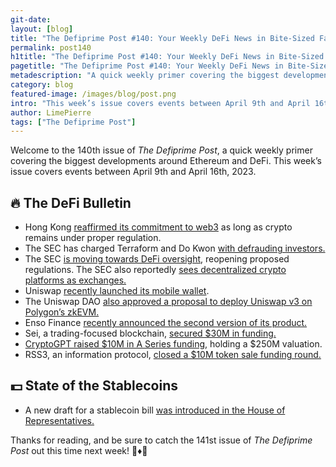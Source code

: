 ```yaml
---
git-date:
layout: [blog]
title: "The Defiprime Post #140: Your Weekly DeFi News in Bite-Sized Fashion"
permalink: post140
h1title: "The Defiprime Post #140: Your Weekly DeFi News in Bite-Sized Fashion"
pagetitle: "The Defiprime Post #140: Your Weekly DeFi News in Bite-Sized Fashion"
metadescription: "A quick weekly primer covering the biggest developments around Ethereum and DeFi. This week’s issue covers events between April 9th and April 16th, 2023"
category: blog
featured-image: /images/blog/post.png
intro: "This week’s issue covers events between April 9th and April 16th, 2023"
author: LimePierre
tags: ["The Defiprime Post"]
---
```


Welcome to the 140th issue of _The Defiprime Post_, a quick weekly primer covering the biggest developments around Ethereum and DeFi. This week’s issue covers events between April 9th and April 16th, 2023.


## 🔥 The DeFi Bulletin

* Hong Kong [reaffirmed its commitment to web3](https://www.scmp.com/tech/tech-trends/article/3216836/hong-kong-officials-reiterate-commitment-crypto-defi-regulation-web3-festival) as long as crypto remains under proper regulation.
* The SEC has charged Terraform and Do Kwon [with defrauding investors.](https://www.sec.gov/litigation/litreleases/2023/lr25692.htm)
* The SEC [is moving towards DeFi oversight](https://www.coindesk.com/policy/2023/04/14/us-sec-poised-to-move-toward-defi-oversight-as-it-reopens-proposed-regulations/), reopening proposed regulations. The SEC also reportedly [sees decentralized crypto platforms as exchanges.](https://www.reuters.com/markets/us/us-sec-weigh-taking-more-feedback-plan-expand-exchange-definition-2023-04-14/)
* Uniswap [recently launched its mobile wallet](https://www.coindesk.com/business/2023/04/13/defi-exchange-uniswap-launches-uniswap-mobile-wallet).
* The Uniswap DAO [also approved a proposal to deploy Uniswap v3 on Polygon’s zkEVM.](https://www.theblock.co/post/226433/uniswap-dao-v3-on-polygon-zkevm)
* Enso Finance [recently announced the second version of its product.](https://blog.enso.finance/post/introducing-enso-v2)
* Sei, a trading-focused blockchain, [secured $30M in funding.](https://techcrunch.com/2023/04/11/trading-focused-blockchain-sei-raises-30m-bringing-valuation-up-to-800m/)
* [CryptoGPT raised $10M in A Series funding](https://www.theblock.co/post/225531/cryptogpt-raises-dwf-labs?utm_source=telegram1&utm_medium=social&s=35), holding a $250M valuation.
* RSS3, an information protocol, [closed a $10M token sale funding round.](https://www.coindesk.com/business/2023/04/11/information-protocol-rss3-raises-10m-via-token-sale-to-dwf-labs/)


## 💵 State of the Stablecoins

* A new draft for a stablecoin bill [was introduced in the House of Representatives.](https://www.theblock.co/post/226575/new-stablecoins-bill-draft-introduced-house-of-representatives)

Thanks for reading, and be sure to catch the 141st issue of _The Defiprime Post_ out this time next week! 👋♦️👋
